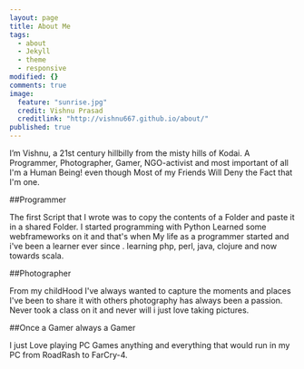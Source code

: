```yaml
---
layout: page
title: About Me
tags:
  - about
  - Jekyll
  - theme
  - responsive
modified: {}
comments: true
image:
  feature: "sunrise.jpg"
  credit: Vishnu Prasad
  creditlink: "http://vishnu667.github.io/about/"
published: true
---
```


I’m Vishnu, a 21st century hillbilly from the misty hills of Kodai. A Programmer, Photographer, Gamer, NGO-activist and most important of all I'm a Human Being! even though Most of my Friends Will Deny the Fact that I'm one.

##Programmer

The first Script that I wrote was to copy the contents of a Folder and paste it in a shared Folder. I started programming with Python Learned some webframeworks on it and that's when My life as a programmer started and i've been a learner ever since . learning php, perl, java, clojure and now towards scala.

##Photographer

From my childHood I've always wanted to capture the moments and places I've been to share it with others photography has always been a passion. Never took a class on it and never will i just love taking pictures.

##Once a Gamer always a Gamer

I just Love playing PC Games anything and everything that would run in my PC from RoadRash to FarCry-4. 
